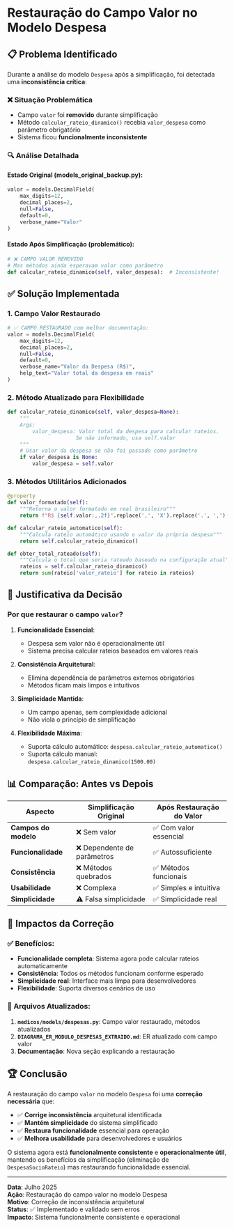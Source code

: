 # Restauração do Campo Valor no Modelo Despesa

## 📋 Problema Identificado

Durante a análise do modelo `Despesa` após a simplificação, foi detectada uma **inconsistência crítica**:

### ❌ **Situação Problemática**
- Campo `valor` foi **removido** durante simplificação
- Método `calcular_rateio_dinamico()` recebia `valor_despesa` como parâmetro obrigatório
- Sistema ficou **funcionalmente inconsistente**

### 🔍 **Análise Detalhada**

#### **Estado Original (models_original_backup.py)**:
```python
valor = models.DecimalField(
    max_digits=12, 
    decimal_places=2, 
    null=False, 
    default=0,
    verbose_name="Valor"
)
```

#### **Estado Após Simplificação (problemático)**:
```python
# ❌ CAMPO VALOR REMOVIDO
# Mas métodos ainda esperavam valor como parâmetro
def calcular_rateio_dinamico(self, valor_despesa):  # Inconsistente!
```

## ✅ **Solução Implementada**

### **1. Campo Valor Restaurado**
```python
# ✅ CAMPO RESTAURADO com melhor documentação:
valor = models.DecimalField(
    max_digits=12, 
    decimal_places=2, 
    null=False, 
    default=0,
    verbose_name="Valor da Despesa (R$)",
    help_text="Valor total da despesa em reais"
)
```

### **2. Método Atualizado para Flexibilidade**
```python
def calcular_rateio_dinamico(self, valor_despesa=None):
    """
    Args:
        valor_despesa: Valor total da despesa para calcular rateios.
                      Se não informado, usa self.valor
    """
    # Usar valor da despesa se não foi passado como parâmetro
    if valor_despesa is None:
        valor_despesa = self.valor
```

### **3. Métodos Utilitários Adicionados**
```python
@property
def valor_formatado(self):
    """Retorna o valor formatado em real brasileiro"""
    return f"R$ {self.valor:,.2f}".replace(',', 'X').replace('.', ',').replace('X', '.')

def calcular_rateio_automatico(self):
    """Calcula rateio automático usando o valor da própria despesa"""
    return self.calcular_rateio_dinamico()

def obter_total_rateado(self):
    """Calcula o total que seria rateado baseado na configuração atual"""
    rateios = self.calcular_rateio_dinamico()
    return sum(rateio['valor_rateio'] for rateio in rateios)
```

## 🎯 **Justificativa da Decisão**

### **Por que restaurar o campo `valor`?**

1. **Funcionalidade Essencial**: 
   - Despesa sem valor não é operacionalmente útil
   - Sistema precisa calcular rateios baseados em valores reais

2. **Consistência Arquitetural**:
   - Elimina dependência de parâmetros externos obrigatórios
   - Métodos ficam mais limpos e intuitivos

3. **Simplicidade Mantida**:
   - Um campo apenas, sem complexidade adicional
   - Não viola o princípio de simplificação

4. **Flexibilidade Máxima**:
   - Suporta cálculo automático: `despesa.calcular_rateio_automatico()`
   - Suporta cálculo manual: `despesa.calcular_rateio_dinamico(1500.00)`

## 📊 **Comparação: Antes vs Depois**

| Aspecto | Simplificação Original | Após Restauração do Valor |
|---------|----------------------|---------------------------|
| **Campos do modelo** | ❌ Sem valor | ✅ Com valor essencial |
| **Funcionalidade** | ❌ Dependente de parâmetros | ✅ Autossuficiente |
| **Consistência** | ❌ Métodos quebrados | ✅ Métodos funcionais |
| **Usabilidade** | ❌ Complexa | ✅ Simples e intuitiva |
| **Simplicidade** | ⚠️ Falsa simplicidade | ✅ Simplicidade real |

## 🔄 **Impactos da Correção**

### **✅ Benefícios**:
- **Funcionalidade completa**: Sistema agora pode calcular rateios automaticamente
- **Consistência**: Todos os métodos funcionam conforme esperado
- **Simplicidade real**: Interface mais limpa para desenvolvedores
- **Flexibilidade**: Suporta diversos cenários de uso

### **📝 Arquivos Atualizados**:
1. **`medicos/models/despesas.py`**: Campo valor restaurado, métodos atualizados
2. **`DIAGRAMA_ER_MODULO_DESPESAS_EXTRAIDO.md`**: ER atualizado com campo valor
3. **Documentação**: Nova seção explicando a restauração

## 🏆 **Conclusão**

A restauração do campo `valor` no modelo `Despesa` foi uma **correção necessária** que:

- ✅ **Corrige inconsistência** arquitetural identificada
- ✅ **Mantém simplicidade** do sistema simplificado  
- ✅ **Restaura funcionalidade** essencial para operação
- ✅ **Melhora usabilidade** para desenvolvedores e usuários

O sistema agora está **funcionalmente consistente** e **operacionalmente útil**, mantendo os benefícios da simplificação (eliminação de `DespesaSocioRateio`) mas restaurando funcionalidade essencial.

---

**Data**: Julho 2025  
**Ação**: Restauração do campo valor no modelo Despesa  
**Motivo**: Correção de inconsistência arquitetural  
**Status**: ✅ Implementado e validado sem erros  
**Impacto**: Sistema funcionalmente consistente e operacional
